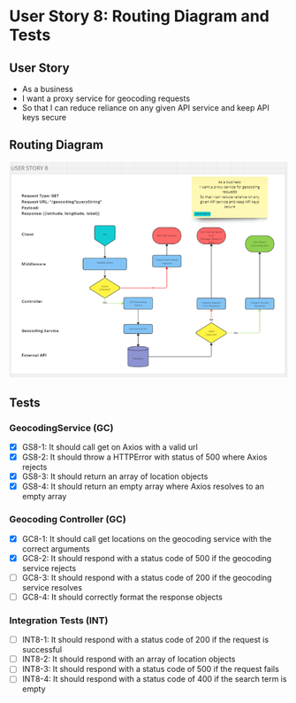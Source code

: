 # User Story 8: Routing Diagram and Tests

## User Story

- As a business
- I want a proxy service for geocoding requests
- So that I can reduce reliance on any given API service and keep API keys secure

## Routing Diagram

![User story 8 Routing diagram](./images/user-story-8-routing-diagram.PNG)

## Tests

### GeocodingService (GC)

- [x] GS8-1: It should call get on Axios with a valid url
- [x] GS8-2: It should throw a HTTPError with status of 500 where Axios rejects
- [x] GS8-3: It should return an array of location objects
- [x] GS8-4: It should return an empty array where Axios resolves to an empty array

### Geocoding Controller (GC)

- [x] GC8-1: It should call get locations on the geocoding service with the correct arguments
- [x] GC8-2: It should respond with a status code of 500 if the geocoding service rejects
- [ ] GC8-3: It should respond with a status code of 200 if the geocoding service resolves
- [ ] GC8-4: It should correctly format the response objects

### Integration Tests (INT)

- [ ] INT8-1: It should respond with a status code of 200 if the request is successful
- [ ] INT8-2: It should respond with an array of location objects
- [ ] INT8-3: It should respond with a status code of 500 if the request fails
- [ ] INT8-4: It should respond with a status code of 400 if the search term is empty
